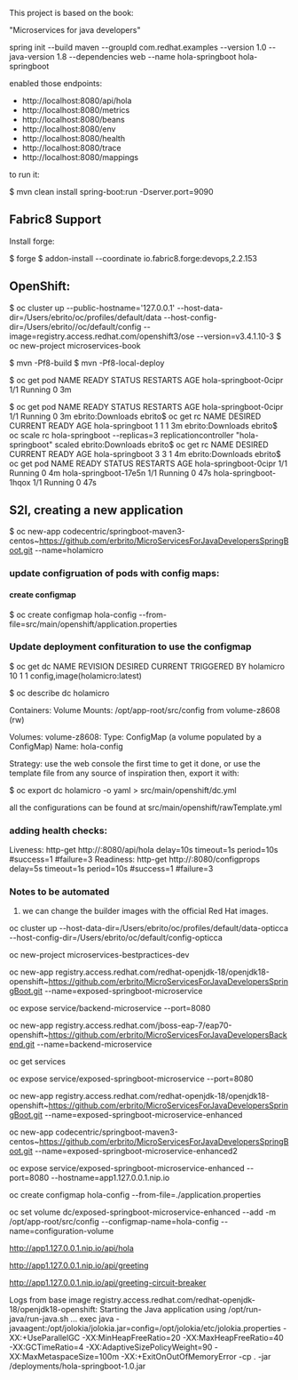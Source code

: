 This project is based on the book:

"Microservices for java developers"

spring init --build maven --groupId com.redhat.examples --version 1.0 --java-version 1.8 --dependencies web --name hola-springboot hola-springboot

enabled those endpoints:

* http://localhost:8080/api/hola
* http://localhost:8080/metrics
* http://localhost:8080/beans
* http://localhost:8080/env
* http://localhost:8080/health
* http://localhost:8080/trace
* http://localhost:8080/mappings

to run it:

$ mvn clean install spring-boot:run -Dserver.port=9090

Fabric8 Support
--------------

Install forge:

$ forge
$ addon-install --coordinate io.fabric8.forge:devops,2.2.153



OpenShift:
----------


$ oc cluster up --public-hostname='127.0.0.1' --host-data-dir=/Users/ebrito/oc/profiles/default/data --host-config-dir=/Users/ebrito//oc/default/config --image=registry.access.redhat.com/openshift3/ose --version=v3.4.1.10-3
$ oc new-project microservices-book

$ mvn -Pf8-build
$ mvn -Pf8-local-deploy

$ oc get pod
NAME                    READY     STATUS    RESTARTS   AGE
hola-springboot-0cipr   1/1       Running   0          3m


$ oc get pod
NAME                    READY     STATUS    RESTARTS   AGE
hola-springboot-0cipr   1/1       Running   0          3m
ebrito:Downloads ebrito$ oc get rc
NAME              DESIRED   CURRENT   READY     AGE
hola-springboot   1         1         1         3m
ebrito:Downloads ebrito$ oc scale rc hola-springboot --replicas=3
replicationcontroller "hola-springboot" scaled
ebrito:Downloads ebrito$ oc get rc
NAME              DESIRED   CURRENT   READY     AGE
hola-springboot   3         3         1         4m
ebrito:Downloads ebrito$ oc get pod
NAME                    READY     STATUS    RESTARTS   AGE
hola-springboot-0cipr   1/1       Running   0          4m
hola-springboot-17e5n   1/1       Running   0          47s
hola-springboot-1hqox   1/1       Running   0          47s


S2I, creating a new application
-------------------------------

$ oc new-app codecentric/springboot-maven3-centos~https://github.com/erbrito/MicroServicesForJavaDevelopersSpringBoot.git --name=holamicro


### update configruation of pods with config maps:

#### create configmap
$ oc create configmap hola-config --from-file=src/main/openshift/application.properties

### Update deployment confituration to use the configmap

$ oc get dc
NAME        REVISION   DESIRED   CURRENT   TRIGGERED BY
holamicro   10         1         1         config,image(holamicro:latest)


$ oc describe dc holamicro

Containers:
    Volume Mounts:
      /opt/app-root/src/config from volume-z8608 (rw)

Volumes:
   volume-z8608:
    Type:       ConfigMap (a volume populated by a ConfigMap)
    Name:       hola-config


Strategy:
use the web console the first time to get it done, or use the template file from any source of inspiration
then, export it with:

 $ oc export dc holamicro -o yaml > src/main/openshift/dc.yml

 all the configurations can be found at src/main/openshift/rawTemplate.yml


### adding health checks:

Liveness:   http-get http://:8080/api/hola delay=10s timeout=1s period=10s #success=1 #failure=3
Readiness:  http-get http://:8080/configprops delay=5s timeout=1s period=10s #success=1 #failure=3

### Notes to be automated
1) we can change the builder images with the official Red Hat images.

oc cluster up --host-data-dir=/Users/ebrito/oc/profiles/default/data-opticca --host-config-dir=/Users/ebrito/oc/default/config-opticca

oc new-project microservices-bestpractices-dev

oc new-app registry.access.redhat.com/redhat-openjdk-18/openjdk18-openshift~https://github.com/erbrito/MicroServicesForJavaDevelopersSpringBoot.git --name=exposed-springboot-microservice

oc expose service/backend-microservice --port=8080


oc new-app  registry.access.redhat.com/jboss-eap-7/eap70-openshift~https://github.com/erbrito/MicroServicesForJavaDevelopersBackend.git --name=backend-microservice

oc get services

oc expose service/exposed-springboot-microservice --port=8080


oc new-app registry.access.redhat.com/redhat-openjdk-18/openjdk18-openshift~https://github.com/erbrito/MicroServicesForJavaDevelopersSpringBoot.git --name=exposed-springboot-microservice-enhanced

oc new-app codecentric/springboot-maven3-centos~https://github.com/erbrito/MicroServicesForJavaDevelopersSpringBoot.git --name=exposed-springboot-microservice-enhanced2

oc expose service/exposed-springboot-microservice-enhanced --port=8080 --hostname=app1.127.0.0.1.nip.io

oc create configmap hola-config --from-file=./application.properties

oc set volume dc/exposed-springboot-microservice-enhanced --add -m /opt/app-root/src/config --configmap-name=hola-config --name=configuration-volume


http://app1.127.0.0.1.nip.io/api/hola

http://app1.127.0.0.1.nip.io/api/greeting

http://app1.127.0.0.1.nip.io/api/greeting-circuit-breaker



Logs from base image registry.access.redhat.com/redhat-openjdk-18/openjdk18-openshift:
Starting the Java application using /opt/run-java/run-java.sh ...
exec java -javaagent:/opt/jolokia/jolokia.jar=config=/opt/jolokia/etc/jolokia.properties -XX:+UseParallelGC -XX:MinHeapFreeRatio=20 -XX:MaxHeapFreeRatio=40 -XX:GCTimeRatio=4 -XX:AdaptiveSizePolicyWeight=90 -XX:MaxMetaspaceSize=100m -XX:+ExitOnOutOfMemoryError -cp . -jar /deployments/hola-springboot-1.0.jar
